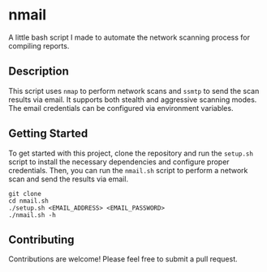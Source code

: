 # nmail

A little bash script I made to automate the network scanning process for compiling reports. 

## Description

This script uses `nmap` to perform network scans and `ssmtp` to send the scan results via email. It supports both stealth and aggressive scanning modes. The email credentials can be configured via environment variables.

## Getting Started

To get started with this project, clone the repository and run the `setup.sh` script to install the necessary dependencies and configure proper credentials. Then, you can run the `nmail.sh` script to perform a network scan and send the results via email.

```shell
git clone
cd nmail.sh
./setup.sh <EMAIL_ADDRESS> <EMAIL_PASSWORD>
./nmail.sh -h
```

## Contributing

Contributions are welcome! Please feel free to submit a pull request.
